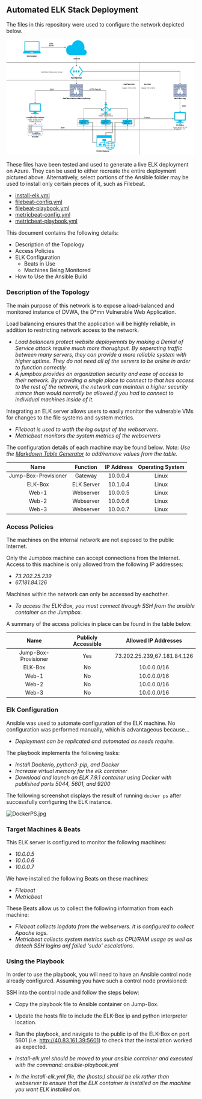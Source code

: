 ## Automated ELK Stack Deployment

The files in this repository were used to configure the network depicted below.
  

![NetworkDiagram](Images/NetworkDiagram.jpg)

These files have been tested and used to generate a live ELK deployment on Azure. They can be used to either recreate the entire deployment pictured above. Alternatively, select portions of the Ansible folder may be used to install only certain pieces of it, such as Filebeat.

  - [install-elk.yml](Ansible/install-elk.yml)
  - [filebeat-config.yml](Ansible/filebeat-config.yml)
  - [filebeat-playbook.yml](Ansible/filebeat-playbook.yml)
  - [metricbeat-config.yml](Ansible/metricbeat-config.yml)
  - [metricbeat-playbook.yml](Ansible/metricbeat-playbook.yml)

This document contains the following details:
- Description of the Topology
- Access Policies
- ELK Configuration
  - Beats in Use
  - Machines Being Monitored
- How to Use the Ansible Build


### Description of the Topology

The main purpose of this network is to expose a load-balanced and monitored instance of DVWA, the D*mn Vulnerable Web Application.

Load balancing ensures that the application will be highly reliable, in addition to restricting network access to the network.
- _Load balancers protect website deployemnts by making a Denial of Service attack require much more thorughput. By seperating traffic between many servers, they can provide a more reliable system with higher uptime. They do not need all of the servers to be online in order to function correctly._
- _A jumpbox provides an organization security and ease of access to their network. By providing a single place to connect to that has access to the rest of the network, the network can maintain a higher security stance than would normally be allowed if you had to connect to individual machines inside of it._

Integrating an ELK server allows users to easily monitor the vulnerable VMs for changes to the file systems and system metrics.
- _Filebeat is used to wath the log output of the webservers._
- _Metricbeat monitors the system metrics of the webservers_

The configuration details of each machine may be found below.
_Note: Use the [Markdown Table Generator](http://www.tablesgenerator.com/markdown_tables) to add/remove values from the table_.

|         Name         |  Function  | IP Address | Operating System |
|:--------------------:|:----------:|:----------:|:----------------:|
| Jump-Box-Provisioner |   Gateway  |  10.0.0.4  |       Linux      |
|        ELK-Box       | ELK Server |  10.1.0.4  |       Linux      |
|         Web-1        |  Webserver |  10.0.0.5  |       Linux      |
|         Web-2        |  Webserver |  10.0.0.6  |       Linux      |
|         Web-3        |  Webserver |  10.0.0.7  |       Linux      |

### Access Policies

The machines on the internal network are not exposed to the public Internet. 

Only the Jumpbox machine can accept connections from the Internet. Access to this machine is only allowed from the following IP addresses:
- _73.202.25.239_
- _67.181.84.126_

Machines within the network can only be accessed by eachother.
- _To access the ELK-Box, you must connect through SSH from the ansible container on the Jumpbox._

A summary of the access policies in place can be found in the table below.

|         Name         | Publicly Accessible |     Allowed IP Addresses    |
|:--------------------:|:-------------------:|:---------------------------:|
| Jump-Box-Provisioner |         Yes         | 73.202.25.239,67.181.84.126 |
|        ELK-Box       |          No         |         10.0.0.0/16         |
|         Web-1        |          No         |         10.0.0.0/16         |
|         Web-2        |          No         |         10.0.0.0/16         |
|         Web-3        |          No         |         10.0.0.0/16         |

### Elk Configuration

Ansible was used to automate configuration of the ELK machine. No configuration was performed manually, which is advantageous because...
- _Deployment can be replicated and automated as needs require._

The playbook implements the following tasks:
- _Install Dockerio, python3-pip, and Docker_
- _Increase virtual memory for the elk container_
- _Download and launch an ELK 7.9.1 container using Docker with published ports 5044, 5601, and 9200_

The following screenshot displays the result of running `docker ps` after successfully configuring the ELK instance.

![DockerPS.jpg](Images/DockerPS.png)

### Target Machines & Beats
This ELK server is configured to monitor the following machines:
- _10.0.0.5_
- _10.0.0.6_
- _10.0.0.7_

We have installed the following Beats on these machines:
- _Filebeat_
- _Metricbeat_

These Beats allow us to collect the following information from each machine:
- _Filebeat collects logdata from the webservers. It is configured to collect Apache logs._
- _Metricbeat collects system metrics such as CPU/RAM usage as well as detech SSH logins anf failed 'sudo' escalations._

### Using the Playbook
In order to use the playbook, you will need to have an Ansible control node already configured. Assuming you have such a control node provisioned: 

SSH into the control node and follow the steps below:
- Copy the playbook file to Ansible container on Jump-Box.
- Update the hosts file to include the ELK-Box ip and python interpreter location.
- Run the playbook, and navigate to the public ip of the ELK-Box on port 5601 (i.e. http://40.83.161.39:5601) to check that the installation worked as expected.

- _install-elk.yml should be moved to your ansible container and executed with the command: ansible-playbook.yml_
- _In the install-elk.yml file, the (hosts:) should be elk rather than webserver to ensure that the ELK container is installed on the machine you want ELK installed on._
